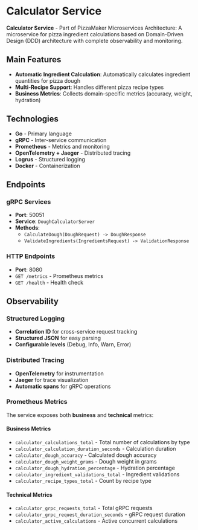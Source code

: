 # Calculator Service

**Calculator Service** - Part of PizzaMaker Microservices Architecture: A microservice for pizza ingredient calculations based on Domain-Driven Design (DDD) architecture with complete observability and monitoring.

## Main Features

- **Automatic Ingredient Calculation**: Automatically calculates ingredient quantities for pizza dough
- **Multi-Recipe Support**: Handles different pizza recipe types
- **Business Metrics**: Collects domain-specific metrics (accuracy, weight, hydration)

## Technologies

- **Go** - Primary language
- **gRPC** - Inter-service communication
- **Prometheus** - Metrics and monitoring
- **OpenTelemetry + Jaeger** - Distributed tracing
- **Logrus** - Structured logging
- **Docker** - Containerization

## Endpoints

### gRPC Services
- **Port**: 50051
- **Service**: `DoughCalculatorServer`
- **Methods**: 
  - `CalculateDough(DoughRequest) -> DoughResponse`
  - `ValidateIngredients(IngredientsRequest) -> ValidationResponse`

### HTTP Endpoints
- **Port**: 8080
- `GET /metrics` - Prometheus metrics
- `GET /health` - Health check

## Observability

### Structured Logging
- **Correlation ID** for cross-service request tracking
- **Structured JSON** for easy parsing
- **Configurable levels** (Debug, Info, Warn, Error)

### Distributed Tracing
- **OpenTelemetry** for instrumentation
- **Jaeger** for trace visualization
- **Automatic spans** for gRPC operations

### Prometheus Metrics
The service exposes both **business** and **technical** metrics:

#### Business Metrics
- `calculator_calculations_total` - Total number of calculations by type
- `calculator_calculation_duration_seconds` - Calculation duration
- `calculator_dough_accuracy` - Calculated dough accuracy
- `calculator_dough_weight_grams` - Dough weight in grams
- `calculator_dough_hydration_percentage` - Hydration percentage
- `calculator_ingredient_validations_total` - Ingredient validations
- `calculator_recipe_types_total` - Count by recipe type

#### Technical Metrics
- `calculator_grpc_requests_total` - Total gRPC requests
- `calculator_grpc_request_duration_seconds` - gRPC request duration
- `calculator_active_calculations` - Active concurrent calculations
